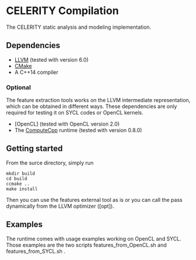 # CELERITY Compilation

The CELERITY static analysis and modeling implementation.

## Dependencies

* [LLVM](http://www.llvm.org) (tested with version 6.0)
* [CMake](https://www.cmake.org)
* A C++14 compiler

### Optional

The feature extraction tools works on the LLVM intermediate representation, which can be obtained in different ways.
These dependencies are only required for testing it on SYCL codes or OpenCL kernels.

* [OpenCL] (tested with OpenCL version 2.0)
* The [ComputeCpp](https://www.codeplay.com/products/computesuite/computecpp) runtime (tested with version 0.8.0)

## Getting started

From the surce directory, simply run

    mkdir build
    cd build
    ccmake ..
    make install

Then you can use the features external tool as is or you can call the pass dynamically from the LLVM optimizer ([opt]).

## Examples

The runtime comes with usage examples working on OpenCL and SYCL.
Those examples are the two scripts  features_from_OpenCL.sh and features_from_SYCL.sh .

